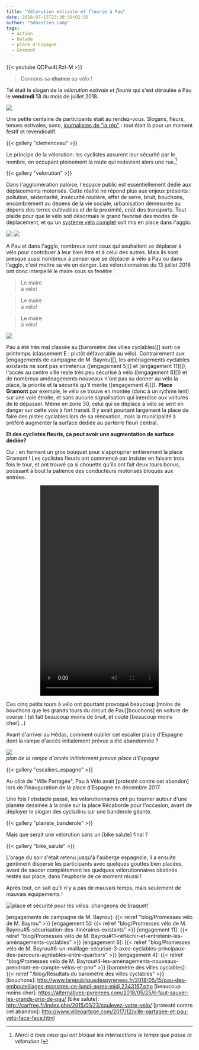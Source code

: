 ```yaml
---
title: "Vélorution estivale et fleurie à Pau"
date: 2018-07-15T23:30:58+02:00
author: "Sébastien Lamy"
tags:
  - action
  - balade
  - place d'Espagne
  - Gramont
---
```


{{< youtube QDPw4LRzl-M >}}

> Donnons sa **chance** au vélo !

Tel était le slogan de la _vélorution estivale et fleurie_ qui s'est déroulée
à Pau le **vendredi 13** du mois de juillet 2018.

![](affiche.jpg)

Une petite centaine de participants était au rendez-vous. Slogans, fleurs,
tenues estivales, sono, [journalistes de "la rép"][] : tout était là pour un
moment festif et  revendicatif.

{{< gallery "clemenceau" >}}

Le principe de la vélorution: les cyclistes assurent leur sécurité par
le nombre, en occupant pleinement la route qui redevient alors une rue.[^1]

{{< gallery "velorution" >}}

Dans l'agglomération paloise, l'espace public est essentiellement dédié aux
déplacements motorisés. Cette réalité ne répond plus aux enjeux présents :
pollution, sédentarité, insécurité routière, effet de serre, bruit, bouchons,
encombrement au dépens de la vie sociale, urbanisation démesurée au dépens des
terres cultivables et de la proximité, coût des transports. Tout plaide pour que
le vélo soit désormais le grand favorisé des modes de déplacement, et qu'un
[système vélo complet][] soit mis en place dans l'agglo.

![](poumons_plus.jpg)
![](balance_ta_caisse.jpg)

A Pau et dans l'agglo, nombreux sont ceux qui souhaitent se déplacer à vélo pour
contribuer à leur bien être et à celui des autres. Mais ils sont presque aussi
nombreux à penser que se déplacer à vélo à Pau ou dans l'agglo, c'est mettre sa
vie en danger. Les vélorutionnaires du 13 juillet 2018 ont donc interpellé le 
maire sous sa fenêtre :

> Le maire   
> à vélo!

> Le maire   
> à vélo! 

> Le maire   
> à vélo!

![](mairie.jpg)

Pau a été très mal classée au [baromètre des villes cyclables][] sorti ce
printemps (classement E : plutôt défavorable au vélo). Contrairement aux
[engagements de campagne de M. Bayrou][], les aménagements cyclables existants
ne sont pas entretenus ([engagement 5][] et [engagement 11][]), l'accès au
centre ville reste très peu sécurisé à vélo ([engagement 6][]) et de nombreux
aménagements nouveaux n'ont pas su donner au vélo la place, la priorité et la
sécurité qu'il mérite ([engagement 4][]). **Place Gramont** par exemple, le vélo
se trouve en montée (donc à un rythme lent) sur une voie étroite, et sans aucune
signalisation qui interdise aux voitures de le dépasser. Même en zone 30, celui
qui se déplace à vélo se sent en danger sur cette voie à fort transit. Il y
avait pourtant largement la place de faire des pistes cyclables lors de sa
rénovation, mais la municipalité à préféré augmenter la surface dédiée au
parterre fleuri central. 

**Et des cyclistes fleuris, ça peut avoir une augmentation de surface dédiée?**

Oui : en formant un gros bouquet pour s'approprier entièrement la place Gramont !
Les cyclistes fleuris ont commencé par insister en faisant trois fois le tour,
et ont trouvé ça si chouette qu'ils ont fait deux tours _bonus_, poussant à bout
la patience des conducteurs motorisés bloqués aux entrées.

<p style="text-align:center">
<video width="320" height="568" controls>
 <source src="gramont.mov" type="video/mp4">
Your browser does not support the video tag.
</video> 
</p>

Ces cinq petits tours à vélo ont pourtant provoqué beaucoup [moins de bouchons
que les grands tours du circuit de Pau][bouchons] en voiture de course ! (et
fait beaucoup moins de bruit, et coûté [beaucoup moins cher]...)

Avant d'arriver au Hédas, comment oublier cet escalier place d'Espagne dont
la rampe d'accès initialement prévue a été abandonnée ? 

![](hedas_abandonné.png)   
 _plan de la rampe d'accès initialement prévue place d'Espagne_

{{< gallery "escaliers_espagne" >}}
 
Au côté de "Ville Partagée", Pau à Vélo avait [protesté contre cet abandon] lors
de l'inauguration de la place d'Espagne en décembre 2017.
 
Une fois l'obstacle passé, les vélorutionnaires ont pu tourner autour d'une
planète dessinée à la craie sur la place Récaborde pour l'occasion, avant de
déployer le slogan des cycladins sur une banderole géante.

{{< gallery "planete_banderole" >}}

Mais que serait une vélorution sans un [bike salute] final ?

{{< gallery "bike_salute" >}}

L'orage du soir s'était retenu jusqu'à l'auberge espagnole, il a ensuite gentiment
dispersé les participants avec quelques gouttes bien placées, avant de saucer
complètement les quelques vélorutionnaires obstinés restés sur place, dans
l'euphorie de ce moment réussi !

Après tout, on sait qu'il n'y a pas de mauvais temps, mais seulement de mauvais
équipements !


![place et sécurité pour les vélos: changeons de braquet!](place_securite.jpg)

[journalistes de "la rép"]: http://www.larepubliquedespyrenees.fr/2018/07/14/pau-une-velorution-joyeuse-mais-determinee,2385538.php
[système vélo complet]: http://fr.forumviesmobiles.org/reperes/systeme-velo-12437
[engagements de campagne de M. Bayrou]: {{< relref "blog/Promesses vélo de M. Bayrou" >}}
[engagement 5]: {{< relref "blog/Promesses vélo de M. Bayrou#5-sécurisation-des-itinéraires-existants" >}}
[engagement 11]: {{< relref "blog/Promesses vélo de M. Bayrou#11-réfléchir-et-entretenir-les-aménagements-cyclables" >}}
[engagement 6]: {{< relref "blog/Promesses vélo de M. Bayrou#6-un-maillage-sécurisé-3-axes-cyclables-principaux-des-parcours-agréables-entre-quartiers" >}}
[engagement 4]: {{< relref "blog/Promesses vélo de M. Bayrou#4-les-aménagements-nouveaux-prendront-en-compte-vélos-et-pmr" >}}
[baromètre des villes cyclables]: {{< relref "/blog/Résultats du baromètre des villes cyclables" >}}
[bouchons]: http://www.larepubliquedespyrenees.fr/2018/05/15/pau-des-embouteillages-monstres-ce-lundi-apres-midi,2343167.php
[beaucoup moins cher]: https://alternatives-pyrenees.com/2018/05/25/il-faut-sauver-les-grands-prix-de-pau/
[bike salute]: http://carfree.fr/index.php/2015/01/23/soulevez-votre-velo/
[protesté contre cet abandon]: http://www.villepartage.com/2017/12/ville-partagee-et-pau-velo-face-face.html


[^1]: _Merci à tous ceux qui ont bloqué les intersections le temps que passe la vélorution !_
